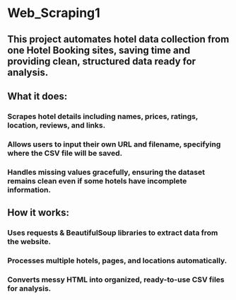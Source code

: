 # Web_Scraping1
## This project automates hotel data collection from one Hotel Booking sites, saving time and providing clean, structured data ready for analysis.
## What it does:
### Scrapes hotel details including names, prices, ratings, location, reviews, and links.
### Allows users to input their own URL and filename, specifying where the CSV file will be saved.
### Handles missing values gracefully, ensuring the dataset remains clean even if some hotels have incomplete information.
## How it works:
### Uses requests & BeautifulSoup libraries to extract data from the website.
### Processes multiple hotels, pages, and locations automatically.
### Converts messy HTML into organized, ready-to-use CSV files for analysis.
